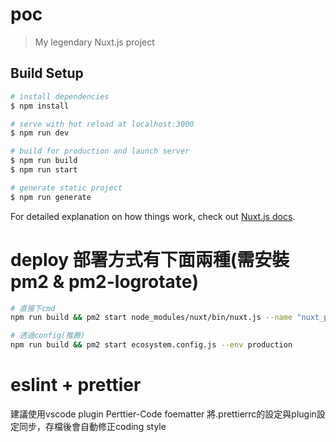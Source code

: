 # poc

> My legendary Nuxt.js project

## Build Setup

```bash
# install dependencies
$ npm install

# serve with hot reload at localhost:3000
$ npm run dev

# build for production and launch server
$ npm run build
$ npm run start

# generate static project
$ npm run generate
```

For detailed explanation on how things work, check out [Nuxt.js docs](https://nuxtjs.org).

# deploy 部署方式有下面兩種(需安裝pm2 & pm2-logrotate)
```bash
# 直接下cmd
npm run build && pm2 start node_modules/nuxt/bin/nuxt.js --name "nuxt_poc" -- start --port 3002 --env production

# 透過config(推薦)
npm run build && pm2 start ecosystem.config.js --env production
```

# eslint + prettier
建議使用vscode plugin Perttier-Code foematter
將.prettierrc的設定與plugin設定同步，存檔後會自動修正coding style